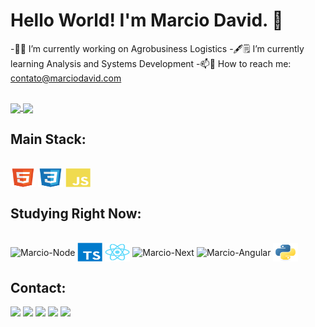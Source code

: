 <h1>Hello World! I'm Marcio David. 👋</h1>

-🏬🚛 I’m currently working on Agrobusiness Logistics
-🖋️🗒️ I’m currently learning Analysis and Systems Development
-📫📩 How to reach me: contato@marciodavid.com

##

<a href="https://github.com/MarcioDavid81/github-readme-stats">
  <img height=200 align="center" src="https://github-readme-stats.vercel.app/api?username=MarcioDavid81&show_icons=true&theme=highcontrast" />
</a>
<a href="https://github.com/MarcioDavid81/convoychat">
  <img height=200 align="center" src="https://github-readme-stats.vercel.app/api/top-langs?username=MarcioDavid81&layout=compact&langs_count=8&card_width=320&theme=highcontrast" />
</a>

##

<h2>Main Stack:</h2>
<div style="display: inline_block"><br>
  <img align="center" alt="Marcio-HTML" height="30" width="40" src="https://raw.githubusercontent.com/devicons/devicon/master/icons/html5/html5-original.svg">
  <img align="center" alt="Marcio-CSS" height="30" width="40" src="https://raw.githubusercontent.com/devicons/devicon/master/icons/css3/css3-original.svg">
  <img align="center" alt="Marcio-Js" height="30" width="40" src="https://raw.githubusercontent.com/devicons/devicon/master/icons/javascript/javascript-plain.svg">
</div>

##

<h2>Studying Right Now:</h2>
<div style="display: inline_block"><br>
  <img align="center" alt="Marcio-Node" height="30" width="40" src="https://cdn.jsdelivr.net/gh/devicons/devicon@latest/icons/nodejs/nodejs-plain-wordmark.svg" />          
  <img align="center" alt="Marcio-Ts" height="30" width="40" src="https://raw.githubusercontent.com/devicons/devicon/master/icons/typescript/typescript-plain.svg">
  <img align="center" alt="Marcio-React" height="30" width="40" src="https://raw.githubusercontent.com/devicons/devicon/master/icons/react/react-original.svg">
  <img align="center" alt="Marcio-Next" height="30" width="40" src="https://cdn.jsdelivr.net/gh/devicons/devicon@latest/icons/nextjs/nextjs-original.svg" />          
  <img align="center" alt="Marcio-Angular" height="30" width="40" src="https://cdn.jsdelivr.net/gh/devicons/devicon@latest/icons/angular/angular-original.svg" />
  <img align="center" alt="Marcio-Python" height="30" width="40" src="https://raw.githubusercontent.com/devicons/devicon/master/icons/python/python-original.svg">
</div>
  
  ##

 <h2>Contact:</h2>
<div> 
  <a href="https://www.instagram.com/o_marciodavid/" target="_blank"><img src="https://img.shields.io/badge/-Instagram-%23E4405F?style=for-the-badge&logo=instagram&logoColor=white" target="_blank"></a>  
  <a href="https://www.facebook.com/marcio.david.754" target="_blank"><img src="https://img.shields.io/badge/Facebook-1877F2?style=for-the-badge&logo=facebook&logoColor=white" target="_blank"></a>
  <a href="https://wa.link/fyvd8f" target="_blank"><img src="https://img.shields.io/badge/WhatsApp-25D366?style=for-the-badge&logo=whatsapp&logoColor=white" target="_blank"></a>
  <a href="mailto:marciodavid81@gmail.com"><img src="https://img.shields.io/badge/-Gmail-%23333?style=for-the-badge&logo=gmail&logoColor=white" target="_blank"></a>
  <a href="https://www.linkedin.com/in/marcio-david-a8152733/" target="_blank"><img src="https://img.shields.io/badge/-LinkedIn-%230077B5?style=for-the-badge&logo=linkedin&logoColor=white" target="_blank"></a>
</div>
